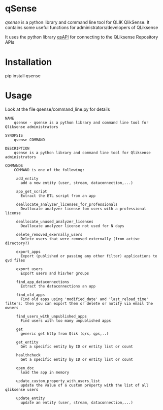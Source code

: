 # qSense

*qsense* is a python library and command line tool for QLIK QlikSense. It contains some useful functions for administrators/developers of QLiksense

It uses the python library [qsAPI](https://github.com/rafael-sanz/qsAPI) for connecting to the QLiksense Repository APIs

# Installation

pip install qsense

# Usage

Look at the file qsense/command_line.py for details

```
NAME
	qsense - qsense is a python library and command line tool for Qliksense administrators

SYNOPSIS
	qsense COMMAND

DESCRIPTION
	qsense is a python library and command line tool for Qliksense administrators

COMMANDS
	COMMAND is one of the following:

	 add_entity
	   add a new entity (user, stream, dataconnection,...)

	 app_get_script
	   Extract the ETL script from an app

	 deallocate_analyzer_licenses_for_professionals
	   Deallocate analyzer license fom users with a professional license

	 deallocate_unused_analyzer_licenses
	   Deallocate analyzer license not used for N days

	 delete_removed_exernally_users
	   Delete users that were removed externally (from active directory?)

	 export_apps
	   Export (published or passing any other filter) applications to qvd files

	 export_users
	   Export users and his/her groups

	 find_app_dataconnections
	   Extract the dataconnections an app

	 find_old_apps
	   Find old apps using 'modified_date' and 'last_reload_time' filters: then you can export them or delete or notify via email the owners

	 find_users_with_unpublished_apps
	   Find users with too many unpublished apps

	 get
	   generic get http from Qlik (qrs, qps,..)

	 get_entity
	   Get a specific entity by ID or entity list or count

	 healthcheck
	   Get a specific entity by ID or entity list or count

	 open_doc
	   load the app in memory

	 update_custom_property_with_users_list
	   update the value of a custom property with the list of all qliksense users

	 update_entity
	   update an entity (user, stream, dataconnection,...)
```
